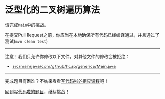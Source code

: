 # 泛型化的二叉树遍历算法

请完成[`Main`](https://github.com/hcsp/generic-binary-tree/blob/master/src/main/java/com/github/hcsp/generics/Main.java)中的挑战。

在提交Pull Request之前，你应当在本地确保所有代码已经编译通过，并且通过了测试(`mvn clean test`)

-----
注意！我们只允许你修改以下文件，对其他文件的修改会被拒绝：
- [src/main/java/com/github/hcsp/generics/Main.java](https://github.com/hcsp/generic-binary-tree/blob/master/src/main/java/com/github/hcsp/generics/Main.java)
-----


完成题目有困难？不妨来看看[写代码啦的相应课程](https://xiedaimala.com/tasks/9bf0fb20-929d-4e17-891a-4673291d74a0)吧！

回到[写代码啦的题目](https://xiedaimala.com/tasks/9bf0fb20-929d-4e17-891a-4673291d74a0/quizzes/1b0fc390-74ad-4f55-b355-90b8a9154cc5)，继续挑战！ 

